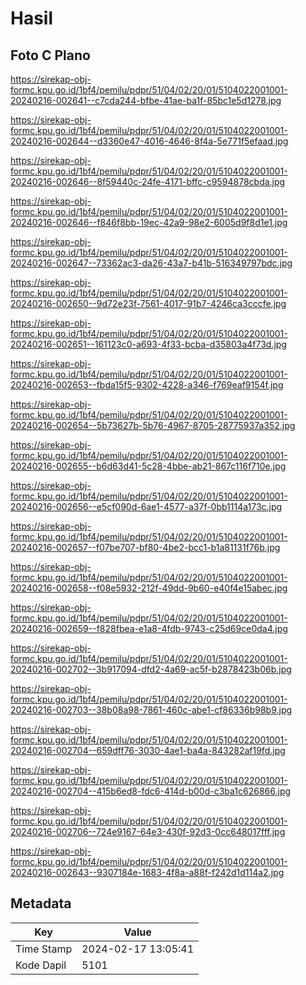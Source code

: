 # Hasil

## Foto C Plano

https://sirekap-obj-formc.kpu.go.id/1bf4/pemilu/pdpr/51/04/02/20/01/5104022001001-20240216-002641--c7cda244-bfbe-41ae-ba1f-85bc1e5d1278.jpg

https://sirekap-obj-formc.kpu.go.id/1bf4/pemilu/pdpr/51/04/02/20/01/5104022001001-20240216-002644--d3360e47-4016-4646-8f4a-5e771f5efaad.jpg

https://sirekap-obj-formc.kpu.go.id/1bf4/pemilu/pdpr/51/04/02/20/01/5104022001001-20240216-002646--8f59440c-24fe-4171-bffc-c9594878cbda.jpg

https://sirekap-obj-formc.kpu.go.id/1bf4/pemilu/pdpr/51/04/02/20/01/5104022001001-20240216-002646--f846f8bb-19ec-42a9-98e2-6005d9f8d1e1.jpg

https://sirekap-obj-formc.kpu.go.id/1bf4/pemilu/pdpr/51/04/02/20/01/5104022001001-20240216-002647--73362ac3-da26-43a7-b41b-516349797bdc.jpg

https://sirekap-obj-formc.kpu.go.id/1bf4/pemilu/pdpr/51/04/02/20/01/5104022001001-20240216-002650--9d72e23f-7561-4017-91b7-4246ca3cccfe.jpg

https://sirekap-obj-formc.kpu.go.id/1bf4/pemilu/pdpr/51/04/02/20/01/5104022001001-20240216-002651--161123c0-a693-4f33-bcba-d35803a4f73d.jpg

https://sirekap-obj-formc.kpu.go.id/1bf4/pemilu/pdpr/51/04/02/20/01/5104022001001-20240216-002653--fbda15f5-9302-4228-a346-f769eaf9154f.jpg

https://sirekap-obj-formc.kpu.go.id/1bf4/pemilu/pdpr/51/04/02/20/01/5104022001001-20240216-002654--5b73627b-5b76-4967-8705-28775937a352.jpg

https://sirekap-obj-formc.kpu.go.id/1bf4/pemilu/pdpr/51/04/02/20/01/5104022001001-20240216-002655--b6d63d41-5c28-4bbe-ab21-867c116f710e.jpg

https://sirekap-obj-formc.kpu.go.id/1bf4/pemilu/pdpr/51/04/02/20/01/5104022001001-20240216-002656--e5cf090d-6ae1-4577-a37f-0bb1114a173c.jpg

https://sirekap-obj-formc.kpu.go.id/1bf4/pemilu/pdpr/51/04/02/20/01/5104022001001-20240216-002657--f07be707-bf80-4be2-bcc1-b1a81131f76b.jpg

https://sirekap-obj-formc.kpu.go.id/1bf4/pemilu/pdpr/51/04/02/20/01/5104022001001-20240216-002658--f08e5932-212f-49dd-9b60-e40f4e15abec.jpg

https://sirekap-obj-formc.kpu.go.id/1bf4/pemilu/pdpr/51/04/02/20/01/5104022001001-20240216-002659--f828fbea-e1a8-4fdb-9743-c25d69ce0da4.jpg

https://sirekap-obj-formc.kpu.go.id/1bf4/pemilu/pdpr/51/04/02/20/01/5104022001001-20240216-002702--3b917094-dfd2-4a69-ac5f-b2878423b06b.jpg

https://sirekap-obj-formc.kpu.go.id/1bf4/pemilu/pdpr/51/04/02/20/01/5104022001001-20240216-002703--38b08a98-7861-460c-abe1-cf86336b98b9.jpg

https://sirekap-obj-formc.kpu.go.id/1bf4/pemilu/pdpr/51/04/02/20/01/5104022001001-20240216-002704--659dff76-3030-4ae1-ba4a-843282af19fd.jpg

https://sirekap-obj-formc.kpu.go.id/1bf4/pemilu/pdpr/51/04/02/20/01/5104022001001-20240216-002704--415b6ed8-fdc6-414d-b00d-c3ba1c626866.jpg

https://sirekap-obj-formc.kpu.go.id/1bf4/pemilu/pdpr/51/04/02/20/01/5104022001001-20240216-002706--724e9167-64e3-430f-92d3-0cc648017fff.jpg

https://sirekap-obj-formc.kpu.go.id/1bf4/pemilu/pdpr/51/04/02/20/01/5104022001001-20240216-002643--9307184e-1683-4f8a-a88f-f242d1d114a2.jpg


## Metadata

| Key        | Value               |
| ---------- | ------------------- |
| Time Stamp | 2024-02-17 13:05:41 |
| Kode Dapil | 5101                |



